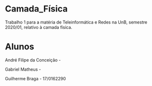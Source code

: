 # Camada_Física

Trabalho 1 para a matéria de Teleinformática e Redes na UnB, semestre 2020/01, relativo à camada física. 

# Alunos

André Filipe da Conceição - 

Gabriel Matheus - 

Guilherme Braga - 17/0162290

